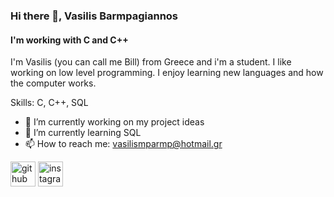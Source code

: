 ### Hi there 👋, Vasilis Barmpagiannos
#### I'm working with C and C++
I'm Vasilis (you can call me Bill) from Greece and i'm a student. I like working on low level programming. I enjoy learning new languages and how the computer works.

Skills: C, C++, SQL

- 🔭 I’m currently working on my project ideas 
- 🌱 I’m currently learning SQL 
- 📫 How to reach me: vasilismparmp@hotmail.gr 


[<img src='https://cdn.jsdelivr.net/npm/simple-icons@3.0.1/icons/github.svg' alt='github' height='40'>](https://github.com/barmpagiannos)  [<img src='https://cdn.jsdelivr.net/npm/simple-icons@3.0.1/icons/instagram.svg' alt='instagram' height='40'>](https://www.instagram.com/vasilis_mpgn/)  


